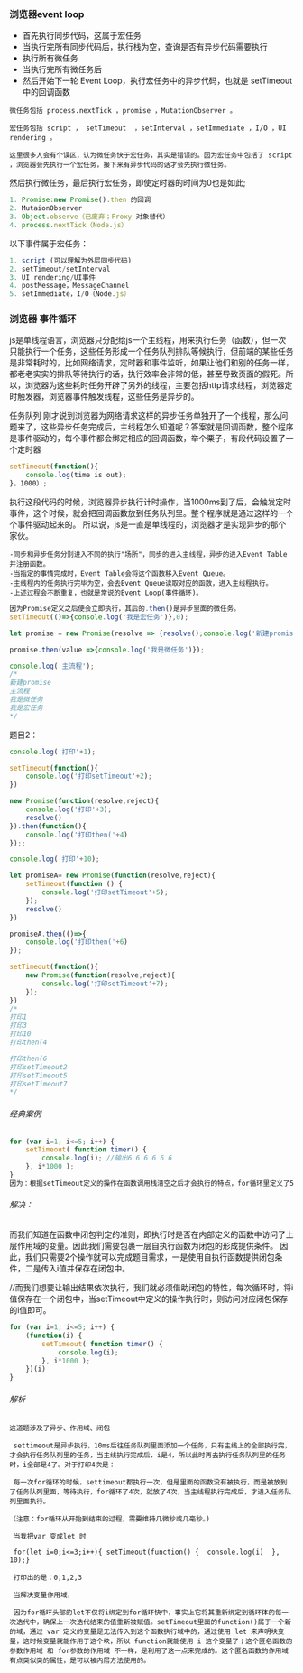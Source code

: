 ### 浏览器event loop

- 首先执行同步代码，这属于宏任务
- 当执行完所有同步代码后，执行栈为空，查询是否有异步代码需要执行
- 执行所有微任务
- 当执行完所有微任务后
- 然后开始下一轮 Event Loop，执行宏任务中的异步代码，也就是 setTimeout 中的回调函数
```
微任务包括 process.nextTick ，promise ，MutationObserver 。

宏任务包括 script ， setTimeout  ，setInterval ，setImmediate ，I/O ，UI rendering 。

这里很多人会有个误区，认为微任务快于宏任务，其实是错误的。因为宏任务中包括了 script ，浏览器会先执行一个宏任务，接下来有异步代码的话才会先执行微任务。
```



然后执行微任务，最后执行宏任务，即使定时器的时间为0也是如此;
```js
1. Promise:new Promise().then 的回调
2. MutaionObserver
3. Object.observe（已废弃；Proxy 对象替代）
4. process.nextTick（Node.js）
```
以下事件属于宏任务：
```js
1. script (可以理解为外层同步代码)
2. setTimeout/setInterval
3. UI rendering/UI事件
4. postMessage，MessageChannel
5. setImmediate，I/O（Node.js）
```
### 浏览器 事件循环
js是单线程语言，浏览器只分配给js一个主线程，用来执行任务（函数），但一次只能执行一个任务，这些任务形成一个任务队列排队等候执行，但前端的某些任务是非常耗时的，比如网络请求，定时器和事件监听，如果让他们和别的任务一样，都老老实实的排队等待执行的话，执行效率会非常的低，甚至导致页面的假死。所以，浏览器为这些耗时任务开辟了另外的线程，主要包括http请求线程，浏览器定时触发器，浏览器事件触发线程，这些任务是异步的。

任务队列
刚才说到浏览器为网络请求这样的异步任务单独开了一个线程，那么问题来了，这些异步任务完成后，主线程怎么知道呢？答案就是回调函数，整个程序是事件驱动的，每个事件都会绑定相应的回调函数，举个栗子，有段代码设置了一个定时器
```js
setTimeout(function(){
    console.log(time is out);
}，1000）;
```
执行这段代码的时候，浏览器异步执行计时操作，当1000ms到了后，会触发定时事件，这个时候，就会把回调函数放到任务队列里。整个程序就是通过这样的一个个事件驱动起来的。
所以说，js是一直是单线程的，浏览器才是实现异步的那个家伙。
```
-同步和异步任务分别进入不同的执行"场所"，同步的进入主线程，异步的进入Event Table并注册函数。
-当指定的事情完成时，Event Table会将这个函数移入Event Queue。
-主线程内的任务执行完毕为空，会去Event Queue读取对应的函数，进入主线程执行。
-上述过程会不断重复，也就是常说的Event Loop(事件循环)。
```

```js
因为Promise定义之后便会立即执行，其后的.then()是异步里面的微任务。
setTimeout(()=>{console.log('我是宏任务')},0);

let promise = new Promise(resolve => {resolve();console.log('新建promise')});

promise.then(value =>{console.log('我是微任务')});

console.log('主流程');
/*
新建promise
主流程
我是微任务
我是宏任务
*/
```
题目2：
```js
console.log('打印'+1);

setTimeout(function(){
	console.log('打印setTimeout'+2);
}) 

new Promise(function(resolve,reject){
	console.log('打印'+3);
	resolve()
}).then(function(){
	console.log('打印then('+4)
});;

console.log('打印'+10); 

let promiseA= new Promise(function(resolve,reject){
	setTimeout(function () {
		console.log('打印setTimeout'+5);
	});
	resolve()
})

promiseA.then(()=>{
	console.log('打印then('+6)
});

setTimeout(function(){ 
	new Promise(function(resolve,reject){
		console.log('打印setTimeout'+7);
	});
})
/*
打印1
打印3
打印10
打印then(4

打印then(6
打印setTimeout2
打印setTimeout5
打印setTimeout7
*/
```

###### 经典案例
```js
for (var i=1; i<=5; i++) { 
    setTimeout( function timer() {
        console.log(i); //输出6 6 6 6 6 6
    }, i*1000 );
}
因为：根据setTimeout定义的操作在函数调用栈清空之后才会执行的特点，for循环里定义了5个setTimeout操作。而当这些操作开始执行时，for循环的i值，已经先一步变成了6。因此输出结果总为6。
```
###### 解决：
而我们知道在函数中闭包判定的准则，即执行时是否在内部定义的函数中访问了上层作用域的变量。因此我们需要包裹一层自执行函数为闭包的形成提供条件。
因此，我们只需要2个操作就可以完成题目需求，一是使用自执行函数提供闭包条件，二是传入i值并保存在闭包中。

//而我们想要让输出结果依次执行，我们就必须借助闭包的特性，每次循环时，将i值保存在一个闭包中，当setTimeout中定义的操作执行时，则访问对应闭包保存的i值即可。
```js
for (var i=1; i<=5; i++) { 
    (function(i) {
        setTimeout( function timer() {
            console.log(i);
        }, i*1000 );
    })(i)
}
```
###### 解析
```
这道题涉及了异步、作用域、闭包

 settimeout是异步执行，10ms后往任务队列里面添加一个任务，只有主线上的全部执行完，才会执行任务队列里的任务，当主线执行完成后，i是4，所以此时再去执行任务队列里的任务时，i全部是4了。对于打印4次是：

 每一次for循环的时候，settimeout都执行一次，但是里面的函数没有被执行，而是被放到了任务队列里面，等待执行，for循环了4次，就放了4次，当主线程执行完成后，才进入任务队列里面执行。

（注意：for循环从开始到结束的过程，需要维持几微秒或几毫秒。)

 当我把var 变成let 时

 for(let i=0;i<=3;i++){ setTimeout(function() {  console.log(i)  }, 10);}

 打印出的是：0,1,2,3

 当解决变量作用域，

 因为for循环头部的let不仅将i绑定到for循环快中，事实上它将其重新绑定到循环体的每一次迭代中，确保上一次迭代结束的值重新被赋值。setTimeout里面的function()属于一个新的域，通过 var 定义的变量是无法传入到这个函数执行域中的，通过使用 let 来声明块变量，这时候变量就能作用于这个块，所以 function就能使用 i 这个变量了；这个匿名函数的参数作用域 和 for参数的作用域 不一样，是利用了这一点来完成的。这个匿名函数的作用域有点类似类的属性，是可以被内层方法使用的。
```
